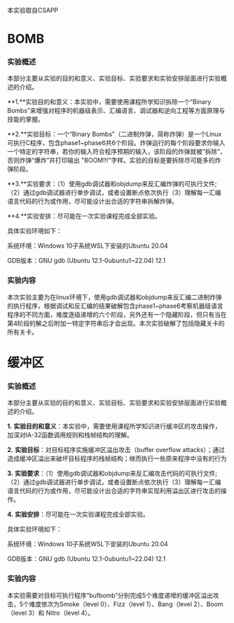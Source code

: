 本实验取自CSAPP

# BOMB

### **实验概述**

本部分主要从实验的目的和意义、实验目标、实验要求和实验安排层面进行实验概述的介绍。

**1.**实验目的和意义：本实验中，需要使用课程所学知识拆除一个“Binary Bombs”来增强对程序的机器级表示、汇编语言、调试器和逆向工程等方面原理与技能的掌握。

**2.**实验目标：一个“Binary Bombs”（二进制炸弹，简称炸弹）是一个Linux可执行C程序，包含phase1~phase6共6个阶段。炸弹运行的每个阶段要求你输入一个特定的字符串，若你的输入符合程序预期的输入，该阶段的炸弹就被“拆除”，否则炸弹“爆炸”并打印输出 "BOOM!!!"字样。实验的目标是要拆除尽可能多的炸弹阶段。 

**3.**实验要求：（1）使用gdb调试器和objdump来反汇编炸弹的可执行文件;（2）通过gdb调试器进行单步调试，或者设置断点依次执行（3）理解每一汇编语言代码的行为或作用，尽可能设计出合适的字符串拆解炸弹。 

**4.**实验安排：尽可能在一次实验课程完成全部实验。

具体实验环境如下：

系统环境：Windows 10子系统WSL下安装的Ubuntu 20.04

GDB版本：GNU gdb (Ubuntu 12.1-0ubuntu1~22.04) 12.1

###  **实验内容**

本次实验主要为在linux环境下，使用gdb调试器和objdump来反汇编二进制炸弹的执行程序，根据调试和反汇编的结果破解包含phase1~phase6考察机器级语言程序的不同方面，难度逐级递增的六个阶段，另外还有一个隐藏阶段，但只有当在第4阶段的解之后附加一特定字符串后才会出现。本次实验破解了包括隐藏关卡的所有关卡。

# 缓冲区

### **实验概述**

 本部分主要从实验的目的和意义、实验目标、实验要求和实验安排层面进行实验概述的介绍。

**1.** **实验目的和意义**：本实验中，需要使用课程所学知识进行缓冲区的攻击操作，加深对IA-32函数调用规则和栈帧结构的理解。

**2.** **实验目标**：对目标程序实施缓冲区溢出攻击（buffer overflow attacks）；通过造成缓冲区溢出来破坏目标程序的栈帧结构；继而执行一些原来程序中没有的行为

**3.** **实验要求**：（1）使用gdb调试器和objdump来反汇编攻击代码的可执行文件;（2）通过gdb调试器进行单步调试，或者设置断点依次执行（3）理解每一汇编语言代码的行为或作用，尽可能设计出合适的字符串实现利用溢出区进行攻击的操作。

**4.** **实验安排**：尽可能在一次实验课程完成全部实验。

具体实验环境如下：

系统环境：Windows 10子系统WSL下安装的Ubuntu 20.04

GDB版本：GNU gdb (Ubuntu 12.1-0ubuntu1~22.04) 12.1

### **实验内容**

本实验需要对目标可执行程序“bufbomb”分别完成5个难度递增的缓冲区溢出攻击，5个难度依次为Smoke（level 0）、Fizz（level 1）、Bang（level 2）、Boom（level 3）和 Nitro（level 4）。